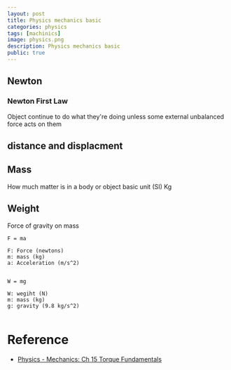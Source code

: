 ```yaml
---
layout: post
title: Physics mechanics basic
categories: physics
tags: [machinics]
image: physics.png
description: Physics mechanics basic
public: true
---
```


## Newton
### Newton First Law
Object continue to do what they're doing unless some external unbalanced force acts on them


## distance and displacment

## Mass
How much matter is in a body or object
basic unit (SI) Kg


## Weight
Force of gravity on mass

```
F = ma

F: Force (newtons)
m: mass (kg)
a: Acceleration (m/s^2)


W = mg

W: wegiht (N)
m: mass (kg)
g: gravity (9.8 kg/s^2)


```

# Reference
- [Physics - Mechanics: Ch 15 Torque Fundamentals](https://www.youtube.com/watch?v=KyZ1-fzcng8)